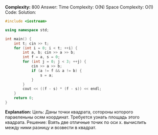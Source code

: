 **Complexity:** 800
Answer:
	Time Complexity: O(N)
	Space Complexity: O(1)
Code:
Solution:
```cpp
#include <iostream>

using namespace std;

int main() {
    int t; cin >> t;
    for (int i = 0; i < t; ++i) {
        int a, b; cin >> a >> b;
        int f = a, s = 0;
        for (int j = 0; j < 3; ++j) {
            cin >> a >> b;
            if (a != f && a != b) {
                s = a;
            }
        }
        cout << ((f - s) * (f - s)) << endl;
    }
    return 0;
}
```
**Explanation:**
	Цель: Даны точки квадрата, сотороны которого параеленьны осям координат. Требуется узнать площадь этого квадрата.
	Решение: Взять две отличные точик по оси x. вычислить между ними разницу и возвести в квадрат.